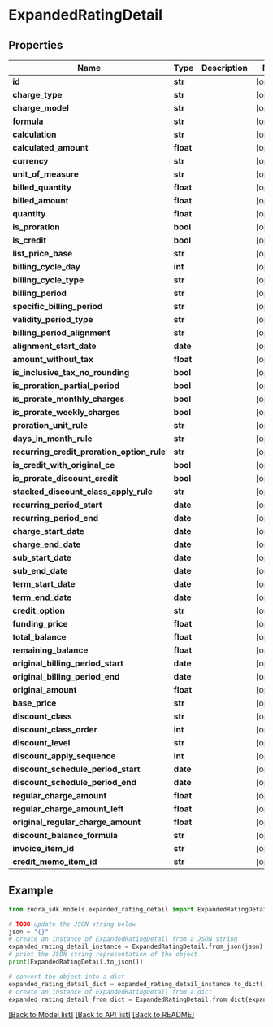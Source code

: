 # ExpandedRatingDetail


## Properties

Name | Type | Description | Notes
------------ | ------------- | ------------- | -------------
**id** | **str** |  | [optional] 
**charge_type** | **str** |  | [optional] 
**charge_model** | **str** |  | [optional] 
**formula** | **str** |  | [optional] 
**calculation** | **str** |  | [optional] 
**calculated_amount** | **float** |  | [optional] 
**currency** | **str** |  | [optional] 
**unit_of_measure** | **str** |  | [optional] 
**billed_quantity** | **float** |  | [optional] 
**billed_amount** | **float** |  | [optional] 
**quantity** | **float** |  | [optional] 
**is_proration** | **bool** |  | [optional] 
**is_credit** | **bool** |  | [optional] 
**list_price_base** | **str** |  | [optional] 
**billing_cycle_day** | **int** |  | [optional] 
**billing_cycle_type** | **str** |  | [optional] 
**billing_period** | **str** |  | [optional] 
**specific_billing_period** | **str** |  | [optional] 
**validity_period_type** | **str** |  | [optional] 
**billing_period_alignment** | **str** |  | [optional] 
**alignment_start_date** | **date** |  | [optional] 
**amount_without_tax** | **float** |  | [optional] 
**is_inclusive_tax_no_rounding** | **bool** |  | [optional] 
**is_proration_partial_period** | **bool** |  | [optional] 
**is_prorate_monthly_charges** | **bool** |  | [optional] 
**is_prorate_weekly_charges** | **bool** |  | [optional] 
**proration_unit_rule** | **str** |  | [optional] 
**days_in_month_rule** | **str** |  | [optional] 
**recurring_credit_proration_option_rule** | **str** |  | [optional] 
**is_credit_with_original_ce** | **bool** |  | [optional] 
**is_prorate_discount_credit** | **bool** |  | [optional] 
**stacked_discount_class_apply_rule** | **str** |  | [optional] 
**recurring_period_start** | **date** |  | [optional] 
**recurring_period_end** | **date** |  | [optional] 
**charge_start_date** | **date** |  | [optional] 
**charge_end_date** | **date** |  | [optional] 
**sub_start_date** | **date** |  | [optional] 
**sub_end_date** | **date** |  | [optional] 
**term_start_date** | **date** |  | [optional] 
**term_end_date** | **date** |  | [optional] 
**credit_option** | **str** |  | [optional] 
**funding_price** | **float** |  | [optional] 
**total_balance** | **float** |  | [optional] 
**remaining_balance** | **float** |  | [optional] 
**original_billing_period_start** | **date** |  | [optional] 
**original_billing_period_end** | **date** |  | [optional] 
**original_amount** | **float** |  | [optional] 
**base_price** | **str** |  | [optional] 
**discount_class** | **str** |  | [optional] 
**discount_class_order** | **int** |  | [optional] 
**discount_level** | **str** |  | [optional] 
**discount_apply_sequence** | **int** |  | [optional] 
**discount_schedule_period_start** | **date** |  | [optional] 
**discount_schedule_period_end** | **date** |  | [optional] 
**regular_charge_amount** | **float** |  | [optional] 
**regular_charge_amount_left** | **float** |  | [optional] 
**original_regular_charge_amount** | **float** |  | [optional] 
**discount_balance_formula** | **str** |  | [optional] 
**invoice_item_id** | **str** |  | [optional] 
**credit_memo_item_id** | **str** |  | [optional] 

## Example

```python
from zuora_sdk.models.expanded_rating_detail import ExpandedRatingDetail

# TODO update the JSON string below
json = "{}"
# create an instance of ExpandedRatingDetail from a JSON string
expanded_rating_detail_instance = ExpandedRatingDetail.from_json(json)
# print the JSON string representation of the object
print(ExpandedRatingDetail.to_json())

# convert the object into a dict
expanded_rating_detail_dict = expanded_rating_detail_instance.to_dict()
# create an instance of ExpandedRatingDetail from a dict
expanded_rating_detail_from_dict = ExpandedRatingDetail.from_dict(expanded_rating_detail_dict)
```
[[Back to Model list]](../README.md#documentation-for-models) [[Back to API list]](../README.md#documentation-for-api-endpoints) [[Back to README]](../README.md)


